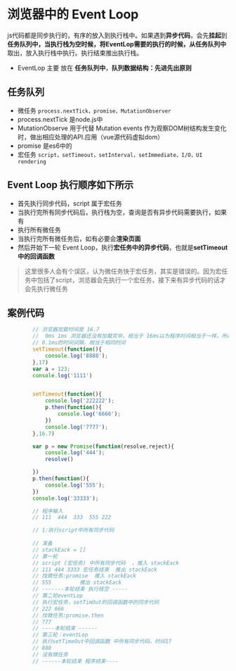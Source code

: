 # 浏览器中的 Event Loop

js代码都是同步执行的，有序的放入到执行栈中。如果遇到**异步代码**，会先**挂起**到**任务队列中，**当执行栈为空时候，将EventLop需要的执行的时候，从**任务队列中**取出，放入执行栈中执行。执行结束推出执行栈。


- EventLop 主要 放在 **任务队列中**，**队列数据结构：先进先出原则**

## 任务队列

- 微任务  `process.nextTick，promise，MutationObserver` 
 - process.nextTick 是node.js中
 - MutationObserve 用于代替 Mutation events 作为观察DOM树结构发生变化时，做出相应处理的API.应用（vue源代码虚拟dom）
 - promise 是es6中的
- 宏任务  `script，setTimeout，setInterval，setImmediate，I/O，UI rendering`

   
## Event Loop 执行顺序如下所示

- 首先执行同步代码，script 属于宏任务
- 当执行完所有同步代码后，执行栈为空，查询是否有异步代码需要执行，如果有
- 执行所有微任务
- 当执行完所有微任务后，如有必要会**渲染页面**
- 然后开始下一轮 Event Loop，执行**宏任务中的异步代码**，也就是**setTimeout中的回调函数**


>这里很多人会有个误区，认为微任务快于宏任务，其实是错误的。因为宏任务中包括了script，浏览器会先执行一个宏任务，接下来有异步代码的话才会先执行微任务

## 案例代码
~~~js
        // 浏览器加载时间是 16.7
        //  0ms 1ms 浏览器还没有加载完毕。相当于 16ms以为程序时间相当于一样。所以优先顺序 ，先执行上面在执行下面
        // 0.1ms的时间间隔，相当于相同时间
        setTimeout(function(){
            console.log('8888');
        },17)
        var a = 123;
        console.log('1111')


        setTimeout(function(){
            console.log('222222');
            p.then(function(){
                console.log('6666');
            })
            console.log('7777');
        },16.7)

        var p = new Promise(function(resolve,reject){
            console.log('444');
            resolve()

        })
        p.then(function(){
            console.log('555');
        })
        console.log('33333');

        // 程序输入
        // 111  444  333  555 222

        // 1:执行script中所有同步代码
        
        // 准备
        // stackEack = []
        // 第一轮
        // script (宏任务) 中所有同步代码  ，推入 stackEack
        // 111 444 3333 宏任务结束  推出 stackEack
        // 找微任务:promise  推入 stackEack
        // 555         推出 stackEack
        // -------本轮结束 执行栈空 -----
        // 第二轮eventLop
        // 执行宏任务，setTimOut的回调函数中的同步代码
        // 222 666
        // 找微任务:promise.then
        // 777 
        // ----本轮结束 ------
        // 第三轮：eventLop
        // 执行setTimeOut中回调函数 中所有同步代码。时间17
        // 888
        // 没有微任务
        // ------本轮结束 程序结束----

~~~